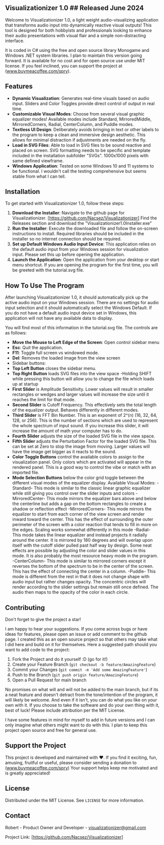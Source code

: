 ## Visualizationizer 1.0 ## Released June 2024 ##

Welcome to Visualizationizer 1.0, a light weight audio-visualizing application that transforms audio input into dynamically reactive visual outputs! This tool is designed for both hobbyists and professionals looking to enhance their audio presentations with visual flair and a simple non-distracting interface.

It is coded in C# using the free and open source library Monogame and Windows .NET system libraries. I plan to maintain this version going forward. It is available for no cost and for open source use under MIT license. If you feel inclined, you can support the project at (www.buymeacoffee.com/spry).

## Features ##

- **Dynamic Visualization**: Generates real-time visuals based on audio input. Sliders and Color Toggles provide direct control of output in real time.
- **Customizable Visual Modes**: Choose from several visual graphic equalizer modes! Available modes include Standard, MirroredMiddle, MirroredCorners, Radial, CenterColumn, and Puddle modes.
- **Textless UI Design**: Deliberately avoids bringing in text or other labels to the program to keep a clean and immersive design aesthetic. This allows for minimal distraction if adjustments are needed on the fly.
- **Load in SVG Files**: Able to load in SVG files to be sound reactive and placed on screen. SVG formatting needs to be specific and template included in the installation subfolder "SVGs". 1000x1000 pixels with same defined viewframe.
- **Windows Application**: Tested on some Windows 10 and 11 systems to be functional. I wouldn't call the testing comprehensive but seems stable from what I can tell.
 
## Installation ##

To get started with Visualizationizer 1.0, follow these steps:

1. **Download the Installer**: Navigate to the github page for Visualizationizer. [https://github.com/Nacsez/Visualizationizer] Find the Releases section and download the "Visualizationizer1.0Installer.exe"
2. **Run the Installer**: Execute the downloaded file and follow the on-screen instructions to install. Required libraries should be included in the installer so no internet connection should be required.
3. **Set up Default Windows Audio Input Device**: This application relies on the default audio input from your Windows session for visualization input. Please set this up before opening the application.
4. **Launch the Application**: Open the application from your desktop or start menu shortcut. If you are opening the program for the first time, you will be greeted with the tutorial.svg file.

## How To Use The Program

After launching Visualizationizer 1.0, it should automatically pick up the active audio input on your Windows session. There are no settings for audio input selection and it should automatically select the Windows Default.
If you do not have a default audio input device set in Windows, this application will not have any available data to display.

You will find most of this information in the tutorial.svg file. The controls are as follows:

- **Move the Mouse to Left Edge of the Screen**: Open control sidebar menu
- **Esc**: Quit the application.
- **F11**: Toggle full screen vs windowed mode.
- **Del**: Removes the loaded image from the view screen
- Sidebar buttons:
- **Top Left Button** closes the sidebar menu.
- **Top Right Button** loads SVG files into the view space
       -Holding SHIFT while pressing this button will allow you to change the file which loads up at startup
- **First Slider** is Amplitude Sensitivity. Lower values will result in smaller rectangles or wedges and larger values will increase the size until it reaches the limit for that mode.
- **Second Slider** is Cutoff Frequency. This effectively sets the total length of the equalizer output. Behaves differently in different modes.
- **Third Slider** is FFT Bin Number. This is an exponent of 2^(n) (16, 32, 64, 128, or 256). This is the number of sections which are used to represent the whole spectrum of input sound. If you increase this slider, it will increase the amount of math your computer has to do.
- **Fourth Slider** adjusts the size of the loaded SVG file in the view space.
- **Fifth Slider** adjusts the Perturbation Factor for the loaded SVG file. This can be set at Zero to stop the image from moving. Larger values will have the image get bigger as it reacts to the sound.
- **Color Toggle Buttons** control the available colors to assign to the visualization panel. Only colors which are activated will appear in the rendered panel. This is a good way to control the vibe or match with an imported file.
- **Mode Selection Buttons** below the color grid toggle between the different visual modes of the equalizer display. Available Visual Modes:
  -Standard-  This mode is similar to the classic linear graphic equalizer while still giving you control over the slider inputs and colors
  -MirroredCenter-  This mode mirrors the equalizer bars above and below the centerline but adds a gap on the bottom rectangles to create a shadow or reflection effect
  -MirroredCorners-  This mode mirrors the equalizer to start from each corner of the view screen and render inward toward the center. This has the effect of surrounding the outer perimeter of the screen with a color reaction that tends to fill in more on the edges. Scaling works somewhat differently in this mode
  -Radial-  This mode takes the linear equalizer and instead projects it radially around the center. It is mirrored by 180 degrees and will overlap upon itself with the cutoff slider pulled past half way by design. Some neat effects are possible by adjusting the color and slider values in this mode. It is also probably the most resource heavy mode in the program.
  -CenterColumn-  This mode is similar to mirrored corners except it reverses the bottom of the spectrum to be in the center of the screen. This has the effect of connecting the center in a column.
  -Puddle-  This mode is different from the rest in that it does not change shape with audio input but rather changes opacity. The concentric circles will render according to the slider settings but remain still once defined. The audio then maps to the opacity of the color in each circle.

## Contributing

Don't forget to give the project a star!

I am happy to hear your suggestions. If you come across bugs or have ideas for features, please open an issue or add comment to the github page. I created this as an open source project so that others may take what I did here and build on it for themselves. 
Here a suggested path should you want to add code to the project:
1. Fork the Project and do it yourself :D (go for it!)
  2. Create your Feature Branch (`git checkout -b feature/AmazingFeature`)
  3. Commit your Changes (`git commit -m 'Add some AmazingFeature'`)
  4. Push to the Branch (`git push origin feature/AmazingFeature`)
5. Open a Pull Request for main branch
   
No promises on what will and will not be added to the main branch, but if its a neat feature and doesn't detract from the tone/intention of the program, it will likely be welcome. And even if it isn't, you can do what you like on your own with it. If you choose to take the software and do your own thing with it, best of luck! Please include attribution per the MIT License. 

I have some features in mind for myself to add in future versions and I can only imagine what others might want to do with this. I plan to keep this project open source and free for general use.

## Support the Project

This project is developed and maintained with ❤️. If you find it exciting, fun, amusing, fruitful or useful, please consider sending a donation to (www.buymeacoffee.com/spry) Your support helps keep me motivated and is greatly appreciated!

## License

Distributed under the MIT License. See `LICENSE` for more information.

## Contact

Robert - Product Owner and Developer - visualizationizer@gmail.com

Project Link: [https://github.com/Nacsez/Visualizationizer]
